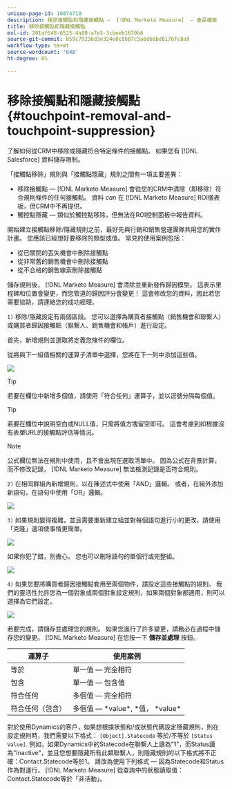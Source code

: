```yaml
---
unique-page-id: 18874710
description: 移除接觸點和隱藏接觸點 —  [!DNL Marketo Measure]  — 產品檔案
title: 移除接觸點和隱藏接觸點
exl-id: 201af648-6525-4a80-a7e5-3cbeeb1670b6
source-git-commit: b59c79236d3e324e8c8b07c5a6d68bd8176fc8a9
workflow-type: tm+mt
source-wordcount: '648'
ht-degree: 0%

---
```


# 移除接觸點和隱藏接觸點 {#touchpoint-removal-and-touchpoint-suppression}

了解如何從CRM中移除或隱藏符合特定條件的接觸點。 如果您有 [!DNL Salesforce] 資料儲存限制。

「接觸點移除」規則與「接觸點隱藏」規則之間有一項主要差異：

* 移除接觸點 —  [!DNL Marketo Measure] 會從您的CRM中清除（即移除）符合規則條件的任何接觸點。 資料 _can_ 在 [!DNL Marketo Measure] ROI儀表板，但CRM中不再提供。
* 觸控點隱藏 — 類似於觸控點移除，但無法在ROI控制面板中報告資料。

開始建立接觸點移除/隱藏規則之前，最好先與行銷和銷售營運團隊共用您的實作計畫。 您應該已經想好要移除的類型或值。 常見的使用案例包括：

* 從已關閉的丟失機會中刪除接觸點
* 從非常舊的銷售機會中刪除接觸點
* 從不合格的銷售線索刪除接觸點

儲存規則後， [!DNL Marketo Measure] 會清除並重新發佈歸因模型。 這表示里程碑和位置會變更，而您管道的歸因評分會變更！ 這會修改您的資料，因此若您需要協助，請連絡您的成功經理。

`1)` 移除/隱藏設定有兩個區段。 您可以選擇為購買者接觸點（銷售機會和聯繫人）或購買者歸因接觸點（聯繫人、銷售機會和帳戶）進行設定。

首先，新增規則並選取將定義您條件的欄位。

從將與下一組值相關的運算子清單中選擇，您將在下一列中添加這些值。

![](assets/1-1.png)

>[!TIP]
>
>若要在欄位中新增多個值，請使用「符合任何」運算子，並以逗號分隔每個值。

>[!TIP]
>
>若要在欄位中說明空白或NULL值，只需將值方塊留空即可。 這會考慮到如根據沒有表單URL的接觸點評估等情況。

>[!NOTE]
>
>公式欄位無法在規則中使用，且不會出現在選取清單中。 因為公式在背景計算，而不修改記錄， [!DNL Marketo Measure] 無法檢測記錄是否符合規則。

`2)` 在相同群組內新增規則，以在陳述式中使用「AND」邏輯。
或者，在組外添加新語句，在語句中使用「OR」邏輯。

![](assets/2.png)

`3)` 如果規則變得複雜，並且需要重新建立組並對每個語句進行小的更改，請使用「克隆」選項使事情更簡單。

![](assets/3.png)

如果你犯了錯，別擔心。 您也可以刪除語句的單個行或完整組。

![](assets/4.png)

`4)` 如果您要將購買者歸因接觸點套用至兩個物件，請設定這些接觸點的規則。 我們的靈活性允許您為一個對象或兩個對象設定規則，如果兩個對象都適用，則可以選擇為它們設定。

![](assets/5.png)

若要完成，請儲存並處理您的規則。 如果您進行了許多變更，請務必在過程中儲存您的變更。 [!DNL Marketo Measure] 在您按一下 **儲存並處理** 按鈕。

| **運算子** | **使用案例** |
|---|---|
| 等於 | 單一值 — 完全相符 |
| 包含 | 單一值 — 包含值 |
| 符合任何 | 多個值 — 完全相符 |
| 符合任何（包含） | 多個值 —  &#42;value&#42;, &#42;值， &#42;value&#42; |

對於使用Dynamics的客戶，如果想根據狀態和/或狀態代碼設定隱藏規則，則在設定規則時，我們需要以下格式： `[Object].Statecode` 等於/不等於 `[Status Value]`. 例如，如果Dynamics中的Statecode在聯繫人上讀為&quot;1&quot;，而Status讀為&quot;Inactive&quot;，並且您想要隱藏所有此類聯繫人，則隱藏規則的以下格式將不正確：Contact.Statecode等於1。 請改為使用下列格式 — 因為Statecode和Status作為對運行， [!DNL Marketo Measure] 從查詢中的狀態讀取值：Contact.Statecode等於「非活動」。
